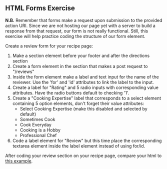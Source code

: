 ## HTML Forms Exercise

**N.B.** Remember that forms make a request upon submission to the provided action URI. Since we are not hosting our page yet with a server to build a response from that request, our form is not really functional. Still, this exercise will help practice coding the structure of our form element.

Create a review form for your recipe page:

1. Make a section element before your footer and after the directions section
2. Create a form element in the section that makes a post request to "/reviews"
2. Inside the form element make a label and text input for the name of the reviewer. Use the 'for' and 'id' attributes to link the label to the input.
3. Create a label for "Rating" and 5 radio inputs with corresponding value attributes. Have the radio buttons default to checking '1'.
4. Create a "Cooking Expertise" label that corresponds to a select element containing 5 option elements, don't forget their value attributes: 
    - Select Cooking Expertise (make this disabled and selected by default)
    - Sometimes Cook
    - Cook Everyday
    - Cooking is a Hobby
    - Professional Chef
5. Code a label element for "Review" but this time place the corresponding textarea element inside the label element instead of using for/id.

After coding your review section on your recipe page, compare your html to [this example](forms_example_recipe.html).
